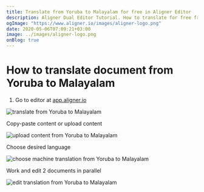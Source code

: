 ```yaml
---
title: Translate from Yoruba to Malayalam for free in Aligner Editor
description: Aligner Dual Editor Tutorial. How to translate for free from Yoruba to Malayalam. Aligner is multilingual document management platform. 
ogImage: "https://www.aligner.io/images/aligner-logo.png"
date: 2020-05-06T07:09:21+03:00
image: ../images/aligner-logo.png
onBlog: true
---
```


# How to translate document from Yoruba to Malayalam

1. Go to editor at [app.aligner.io](https://app.aligner.io "Aligner App web page")

![translate from Yoruba to Malayalam](../aligner-blank-editor.png "translate from Yoruba to Malayalam")

Copy-paste content or upload content

![upload content from Yoruba to Malayalam](../aligner-uploaded-document.png "upload content from Yoruba to Malayalam")

Choose desired language

![choose machine translation from Yoruba to Malayalam](../aligner-language-dropdown.png "choose machine translation from Yoruba to Malayalam")

Work and edit 2 documents in parallel

![edit translation from Yoruba to Malayalam](../aligner-double-sitded-editor.png "edit translation from Yoruba to Malayalam")

